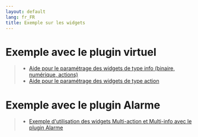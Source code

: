 ```yaml
---
layout: default
lang: fr_FR
title: Exemple sur les widgets
---
```


# Exemple avec le plugin virtuel

> - <a href="{{site.baseurl}}/{{site.help}}/{{page.lang}}/config_info">Aide pour le paramétrage des widgets de type info (binaire, numérique, actions)</a>
> - <a href="{{site.baseurl}}/{{site.help}}/{{page.lang}}/config_action">Aide pour le paramétrage des widgets de type action</a>

# Exemple avec le plugin Alarme

> - <a href="{{site.baseurl}}/{{site.help}}/{{page.lang}}/config_plugin_alarm">Exemple d'utilisation des widgets Multi-action et Multi-info avec le plugin Alarme</a>
